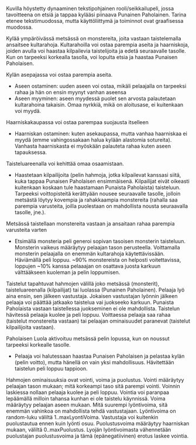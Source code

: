 Kuvilla höystetty dynaaminen tekstipohjainen rooli/seikkailupeli, jossa tavoitteena on etsiä ja tappaa kylääsi piinaava Punainen Paholainen. Tarina etenee tekstimuodossa, mutta käyttöliittymä ja toiminnot ovat graafisessa muodossa.

Kylää ympäröivässä metsässä on monstereita, joita vastaan taistelemalla ansaitsee kultarahoja. Kultarahoilla voi ostaa parempia aseita ja haarniskoja, joiden avulla voi haastaa kilpailevia taistelijoita ja edetä seuraavalle tasolle. Kun on tarpeeksi korkealla tasolla, voi lopulta etsia ja haastaa Punaisen Paholaisen.

Kylän asepajassa voi ostaa parempia aseita.
- Aseen ostaminen: uuden aseen voi ostaa, mikäli pelaajalla on tarpeeksi rahaa ja hän on ensin myynyt vanhan aseensa
- Aseen myyminen: aseen myydessä puolet sen arvosta palautetaan kultarahoina takaisin. Omaa nyrkkiä, mikä on aloitusase, ei kuitenkaan voi myydä.

Haarniskakaupassa voi ostaa parempaa suojausta itselleen
- Haarniskan ostaminen: kuten asekaupassa, mutta vanhaa haarniskaa ei myydä (emme vahingossakaan halua kylään alastomia sotureita). Vanhasta haarniskasta ei myöskään palauteta rahaa kuten aseen tapauksessa.

Taisteluareenalla voi kehittää omaa osaamistaan.
- Haastetaan kilpailijoita (pelin hahmoja, jotka kilpailevat kanssasi siitä, kuka tappaa Punaisen Paholaisen ensimmäisenä. Kilpailijat eivät oikeasti kuitenkaan koskaan tule haastamaan Punaista Paholaista) taisteluun. Tarpeeksi voittopisteitä kerättyään nousee seuraavalle tasolle, jolloin metsästä löytyy kovempia ja rahakkaampia monstereita (rahalla saa parempia varusteita, joilla puolestaan on mahdollista nousta seuraavalla tasolle, jne.).

Metsässä taistellaan monstereita vastaan ja ansaitaan rahaa parempia varusteita varten
- Etsimällä monsteria peli generoi sopivan tasoisen monsterin taisteluun. Monsterin vaikeus määräytyy pelaajan tason perusteella. Voittamalla monsterin pelaajalla on enemmän kultarahoja käytettävissään. Häviämällä peli loppuu. ~90% monstereista on helposti voitettavissa, loppujen ~10% kanssa pelaaajan on osattava juosta karkuun välttääkseen kuoleman ja pelin loppumisen.
 
Taistelut tapahtuvat hahmojen välillä joko metsässä (monsterit), taisteluareenalla (kilpailijat) tai luolassa (Punainen Paholainen). Pelaaja lyö aina ensin, sen jälkeen vastustaja. Jokaisen vastustajan lyönnin jälkeen pelaaja voi päättää jatkaako taistelua vai juokseeko karkuun. Punaista Paholaista vastaan taistellessa juokseminen ei ole mahdollista. Taistelun hävitessä pelaaja kuolee ja peli loppuu. Voittaessa pelaaja saa rahaa (taistelut monstereita vastaan) tai pelaajan ominaisuudet paranevat (taistelut kilpailijoita vastaan).

Paholaisen Luola aktivoituu metsässä pelin lopussa, kun on noussut tarpeeksi korkealle tasolle.
- Pelaaja voi halutessaan haastaa Punaisen Paholaisen ja pelastaa kylän (pelin voitto), mutta hänellä on vain yksi mahdollisuus. Hävitettään taistelun peli loppuu tappioon.

Hahmojen ominaisuuksia ovat vointi, voima ja puolustus. Vointi määräytyy pelaajan tason mukaan; mitä korkeampi taso sitä parempi vointi. Voinnin laskiessa nollaan pelaaja kuolee ja peli loppuu. Vointia voi paranpaa lepäämällä milloin tahansa kunhan ei ole taistelu käynnissä. Voima määräytyy pelaajan aseen mukaan. Mitä suurempi lyöntivoima, sitä enemmän vahinkoa on mahdollista tehdä vastustajaan. Lyöntivoima on random-luku väliltä 1..maxLyontiVoima. Vastustaja voi kuitenkin puolustautua ennen kuin lyönti osuu. Puolustusvoima määräytyy haarniskan mukaan, väliltä 0..maxPuolustus. Lyojän lyöntivoimasta vähennetään puolustajan puolustusvoima ja tämä (epänegatiivinen) erotus laskee vointia.
